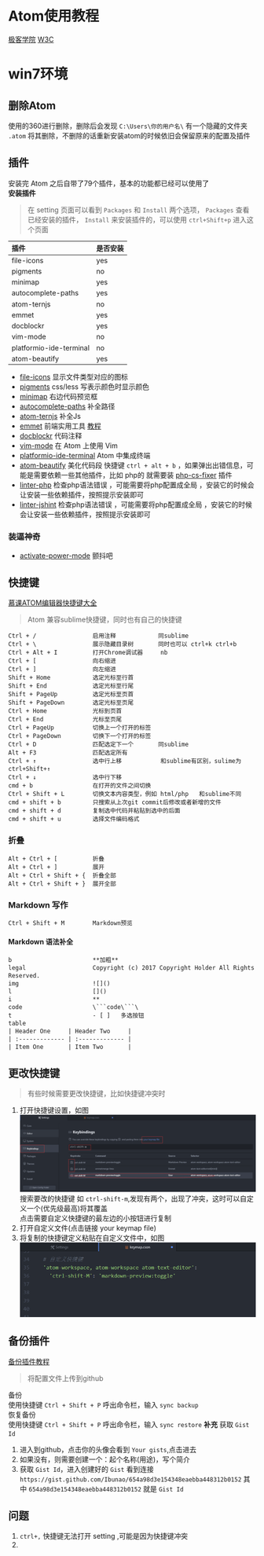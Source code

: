 # Atom使用教程  
[极客学院](http://wiki.jikexueyuan.com/project/atom/)
[W3C](https://www.w3cschool.cn/atom/z3fq1hr1.html)

# win7环境
## 删除Atom
使用的360进行删除，删除后会发现 `C:\Users\你的用户名\` 有一个隐藏的文件夹 `.atom` 将其删除，不删除的话重新安装atom的时候依旧会保留原来的配置及插件

## 插件
安装完 Atom 之后自带了79个插件，基本的功能都已经可以使用了  
**安装插件**
> 在 setting 页面可以看到 `Packages` 和 `Install` 两个选项，  `Packages` 查看已经安装的插件， `Install` 来安装插件的，可以使用
`ctrl+Shift+p` 进入这个页面  

| 插件           | 是否安装 |
| :------------- | :------------- |
| file-icons        | yes       |
| pigments        | no       |
| minimap        | yes       |
| autocomplete-paths        | yes       |
| atom-ternjs        | no       |
| emmet        | yes       |
| docblockr        | yes       |
| vim-mode        | no       |
| platformio-ide-terminal        | no       |
| atom-beautify        | yes       |


* [file-icons](https://atom.io/packages/file-icons) 显示文件类型对应的图标  
* [pigments](https://atom.io/packages/pigments) css/less 写表示颜色时显示颜色  
* [minimap](https://atom.io/packages/minimap)  右边代码预览框  
* [autocomplete-paths](https://atom.io/packages/autocomplete-paths) 补全路径  
* [atom-ternjs](https://atom.io/packages/atom-ternjs) 补全Js
* [emmet](https://atom.io/packages/emmet) 前端实用工具 [教程](http://wiki.jikexueyuan.com/project/atom/emmet.html)
* [docblockr](https://atom.io/packages/docblockr)  代码注释
* [vim-mode](https://atom.io/packages/vim-mode)  在 Atom 上使用 Vim
* [platformio-ide-terminal](https://atom.io/packages/platformio-ide-terminal)  Atom 中集成终端
* [atom-beautify](https://atom.io/packages/atom-beautify)  美化代码段   快捷键 `ctrl + alt + b`  ，如果弹出出错信息，可能是需要依赖一些其他插件，比如 php的 就需要装 [php-cs-fixer](https://atom.io/packages/php-cs-fixer) 插件  
* [linter-php](https://atom.io/packages/linter-php) 检查php语法错误  ，可能需要将php配置成全局  ，安装它的时候会让安装一些依赖插件，按照提示安装即可  
* [linter-jshint](https://atom.io/packages/linter-jshint) 检查php语法错误  ，可能需要将php配置成全局  ，安装它的时候会让安装一些依赖插件，按照提示安装即可  






### 装逼神奇  
* [activate-power-mode](https://atom.io/packages/activate-power-mode)  颤抖吧  

## 快捷键
[慕课ATOM编辑器快捷键大全](http://www.imooc.com/article/1370)  
> Atom 兼容sublime快捷键，同时也有自己的快捷键  

```
Ctrl + /                启用注释            同sublime
Ctrl + \                展示隐藏目录树       同时也可以 ctrl+k ctrl+b
Ctrl + Alt + I          打开Chrome调试器     nb
Ctrl + [                向右缩进
Ctrl + ]                向左缩进
Shift + Home            选定光标至行首
Shift + End             选定光标至行尾
Shift + PageUp          选定光标至页首
Shift + PageDown        选定光标至页尾
Ctrl + Home             光标到页首
Ctrl + End              光标至页尾
Ctrl + PageUp           切换上一个打开的标签
Ctrl + PageDown         切换下一个打开的标签
Ctrl + D                匹配选定下一个       同sublime
Alt + F3                匹配选定所有
Ctrl + ↑                选中行上移           和sublime有区别，sulime为ctrl+Shift+↑
Ctrl + ↓                选中行下移
cmd + b                 在打开的文件之间切换
Ctrl + Shift + L        切换文本内容类型，例如 html/php   和sublime不同  
cmd + shift + b         只搜索从上次git commit后修改或者新增的文件
cmd + shift + d         复制选中代码并粘贴到选中的后面
cmd + shift + u         选择文件编码格式
```

### 折叠
```
Alt + Ctrl + [          折叠
Alt + Ctrl + ]          展开
Alt + Ctrl + Shift + {  折叠全部
Alt + Ctrl + Shift + }  展开全部

```

### Markdown 写作
```
Ctrl + Shift + M        Markdown预览
```

#### Markdown 语法补全
```
b                       **加粗**
legal                   Copyright (c) 2017 Copyright Holder All Rights Reserved.
img                     ![]()
l                       []()
i                       **
code                    \```code\```\
t                       - [ ]   多选按钮
table  
| Header One     | Header Two     |
| :------------- | :------------- |
| Item One       | Item Two       |
```
## 更改快捷键  
> 有些时候需要更改快捷键，比如快捷键冲突时  

1. 打开快捷键设置，如图  
![自定义快捷键](/images/atom/atom-kuaijiejian1.png)  
搜索要改的快捷键 如 `ctrl-shift-m`,发现有两个，出现了冲突，这时可以自定义一个(优先级最高)将其覆盖  
点击需要自定义快捷键的最左边的小按钮进行复制  
2. 打开自定义文件(点击链接 your keymap file)
3. 将复制的快捷键定义粘贴在自定义文件中，如图  
![自定义快捷键](/images/atom/atom-kuaijiejian2.png)   

## 备份插件
[备份插件教程](https://zhuanlan.zhihu.com/p/26175781?group_id=832895479217004544)
> 将配置文件上传到github  

备份  
使用快捷键 `Ctrl + Shift + P` 呼出命令栏，输入 `sync backup`  
恢复备份  
使用快捷键 `Ctrl + Shift + P` 呼出命令栏，输入 `sync restore`
**补充**
获取 `Gist Id`  
1. 进入到github，点击你的头像会看到 `Your gists`,点击进去  
2. 如果没有，则需要创建一个：起个名称(用途)，写个简介  
3. 获取 `Gist Id`，进入创建好的 `Gist` 看到连接 `https://gist.github.com/Ibunao/654a98d3e154348eaebba448312b0152` 其中 `654a98d3e154348eaebba448312b0152` 就是 `Gist Id`  

## 问题
1. `ctrl+,` 快捷键无法打开 setting ,可能是因为快捷键冲突
2.
